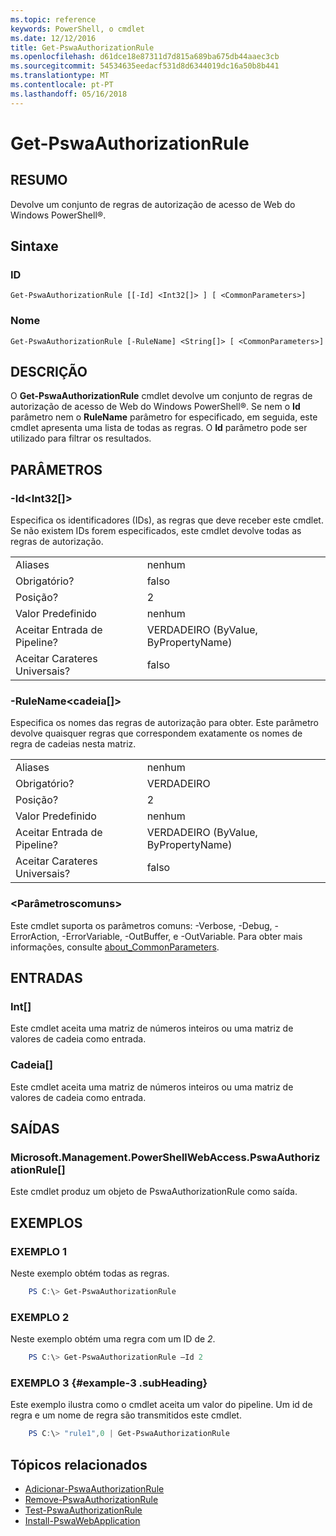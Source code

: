 ```yaml
---
ms.topic: reference
keywords: PowerShell, o cmdlet
ms.date: 12/12/2016
title: Get-PswaAuthorizationRule
ms.openlocfilehash: d61dce18e87311d7d815a689ba675db44aaec3cb
ms.sourcegitcommit: 54534635eedacf531d8d6344019dc16a50b8b441
ms.translationtype: MT
ms.contentlocale: pt-PT
ms.lasthandoff: 05/16/2018
---
```

# <a name="get-pswaauthorizationrule"></a>Get-PswaAuthorizationRule

## <a name="synopsis"></a>RESUMO

Devolve um conjunto de regras de autorização de acesso de Web do Windows PowerShell®.

## <a name="syntax"></a>Sintaxe

### <a name="id"></a>ID
```
Get-PswaAuthorizationRule [[-Id] <Int32[]> ] [ <CommonParameters>]
```

### <a name="name"></a>Nome
```
Get-PswaAuthorizationRule [-RuleName] <String[]> [ <CommonParameters>]
```

## <a name="description"></a>DESCRIÇÃO

O **Get-PswaAuthorizationRule** cmdlet devolve um conjunto de regras de autorização de acesso de Web do Windows PowerShell®.
Se nem o **Id** parâmetro nem o **RuleName** parâmetro for especificado, em seguida, este cmdlet apresenta uma lista de todas as regras. O **Id** parâmetro pode ser utilizado para filtrar os resultados.

## <a name="parameters"></a>PARÂMETROS

### <a name="-idltint32gt"></a>-Id&lt;Int32\[\]&gt;

Especifica os identificadores (IDs), as regras que deve receber este cmdlet. Se não existem IDs forem especificados, este cmdlet devolve todas as regras de autorização.

|||
|-|-|
| Aliases                              | nenhum                                 |
| Obrigatório?                            | falso                                |
| Posição?                            | 2                                    |
| Valor Predefinido                        | nenhum                                 |
| Aceitar Entrada de Pipeline?               | VERDADEIRO (ByValue, ByPropertyName)       |
| Aceitar Carateres Universais?          | falso                                |

### <a name="-rulenameltstringgt"></a>-RuleName&lt;cadeia\[\]&gt;

Especifica os nomes das regras de autorização para obter. Este parâmetro devolve quaisquer regras que correspondem exatamente os nomes de regra de cadeias nesta matriz.

|||
|-|-|
| Aliases                              | nenhum                                 |
| Obrigatório?                            | VERDADEIRO                                 |
| Posição?                            | 2                                    |
| Valor Predefinido                        | nenhum                                 |
| Aceitar Entrada de Pipeline?               | VERDADEIRO (ByValue, ByPropertyName)       |
| Aceitar Carateres Universais?          | falso                                |

### <a name="ltcommonparametersgt"></a>&lt;Parâmetroscomuns&gt;

Este cmdlet suporta os parâmetros comuns: -Verbose, -Debug, -ErrorAction, -ErrorVariable, -OutBuffer, e -OutVariable.
Para obter mais informações, consulte [about_CommonParameters](http://go.microsoft.com/fwlink/p/?LinkID=113216).

## <a name="inputs"></a>ENTRADAS

### <a name="int"></a>Int\[\]

Este cmdlet aceita uma matriz de números inteiros ou uma matriz de valores de cadeia como entrada.

### <a name="string"></a>Cadeia\[\]

Este cmdlet aceita uma matriz de números inteiros ou uma matriz de valores de cadeia como entrada.

## <a name="outputs"></a>SAÍDAS

### <a name="microsoftmanagementpowershellwebaccesspswaauthorizationrule"></a>Microsoft.Management.PowerShellWebAccess.PswaAuthorizationRule\[\]

Este cmdlet produz um objeto de PswaAuthorizationRule como saída.


## <a name="examples"></a>EXEMPLOS

### <a name="example-1"></a>EXEMPLO 1

Neste exemplo obtém todas as regras.

```PowerShell
    PS C:\> Get-PswaAuthorizationRule
```

### <a name="example-2"></a>EXEMPLO 2

Neste exemplo obtém uma regra com um ID de *2*.

```PowerShell
    PS C:\> Get-PswaAuthorizationRule –Id 2
```

### <a name="example-3-example-3-subheading"></a>EXEMPLO 3 {#example-3 .subHeading}

Este exemplo ilustra como o cmdlet aceita um valor do pipeline.
Um id de regra e um nome de regra são transmitidos este cmdlet.

```PowerShell
    PS C:\> "rule1",0 | Get-PswaAuthorizationRule
```

## <a name="related-topics"></a>Tópicos relacionados

- [Adicionar-PswaAuthorizationRule](add-pswaauthorizationrule.md)
- [Remove-PswaAuthorizationRule](remove-pswaauthorizationrule.md)
- [Test-PswaAuthorizationRule](test-pswaauthorizationrule.md)
- [Install-PswaWebApplication](install-pswawebapplication.md)
